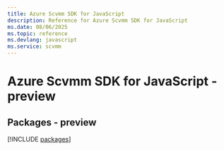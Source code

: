 ```yaml
---
title: Azure Scvmm SDK for JavaScript
description: Reference for Azure Scvmm SDK for JavaScript
ms.date: 08/06/2025
ms.topic: reference
ms.devlang: javascript
ms.service: scvmm
---
```

# Azure Scvmm SDK for JavaScript - preview
## Packages - preview
[!INCLUDE [packages](scvmm-index.md)]